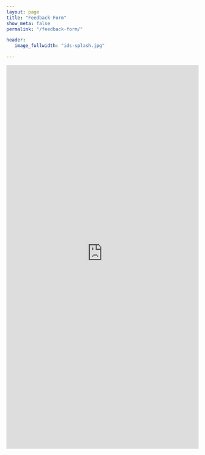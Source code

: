 ```yaml
---
layout: page
title: "Feedback Form"
show_meta: false
permalink: "/feedback-form/"

header:
   image_fullwidth: "ids-splash.jpg"

---
```


<iframe height="1005" allowTransparency="true" frameborder="0" scrolling="yes" style="width:100%;border:none"  src="https://imaginarydentalservices.wufoo.com/embed/z1ys1al10gcp40m/"><a href="https://islanddentalservices.wufoo.com/forms/q1w693z31rwtagp/">Fill out my Wufoo form!</a></iframe>


